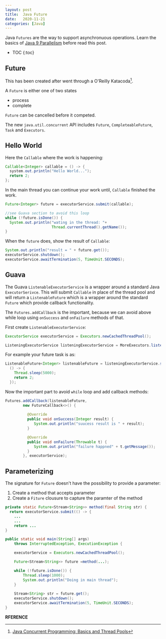 ```yaml
---
layout: post
title:  Java Future
date:   2020-11-21
categories: [Java]
---
```


Java `Futures` are the way to support asynchronuous operations. Learn the basics of [Java 9 Parallelism](https://ojitha.blogspot.com/2020/11/java-9-parallelism.html) before read this post. 

<!--more-->

* TOC
{:toc}
## Future

This has been created after went through a O'Reilly Katacoda[^1]. 

A `Future` is either one of two states

- process 
- complete

`Future` can be cancelled before it competed.

The new `java.util.concurrent` API includes `Future`, `CompleteableFuture`, `Task` and `Executors`.

## Hello World

Here the `Callable` where the work is happening:

```java
Callable<Integer> callable = () -> {
  system.out.println("Hello World...");
  return 2;
};
```

In the main thread you can continue your work until, `Callable` finished the work.

```java
Future<Integer> future = executorService.submit(callable);

//see Guava section to avoid this loop
while (!future.isDone()) {
  System.out.println("wating in the thread: "+
                     Thread.currentThread().getName());
}
```

When the `future` does, show the result of `Callable`:

```java
System.out.println("result = " + future.get());
executorService.shutdown();
executorService.awaitTermination(5, TimeUnit.SECONDS);
```

## Guava

The Guava `ListenableExecutorService` is a wrapper around a standard Java `ExecutorSerivce`. This will submit `Callable` in place of the thread pool and will return a `ListenableFuture` which is a wrapper around the standard `Future` which provide callback functionality.

The `Futures.addCallback` is the important, because we can avoid above while loop using `onSuccess` and `onFailure` methods of that.

First create `ListenableExecutorService`:

```java
ExecutorService executorService = Executors.newCachedThreadPool();

ListeningExecutorService listeningExecutorService = MoreExecutors.listeningDecorator(executorService);
```

For example your future task is as:

```java
ListenableFuture<Integer> listenableFuture = listeningExecutorService.submit(
  () -> {
    Thread.sleep(5000);
    return 2;
  });
```

Now the important part to avoid `while` loop and add callback methods:

```java
Futures.addCallback(listenableFuture,
        new FutureCallback<>() {
          
          @Override
          public void onSuccess(Integer result) {
             System.out.println("suucess result is " + result);
          }            

          @Override
          public void onFailure(Throwable t) {
             System.out.println("failure happned" + t.getMessage());
          }
        }, executorService);
```



## Parameterizing

The signature for `Future` doesn't have the possibility to provide a parameter:

1. Create a method that accepts parameter
2. Create a `Fiture` clousure to capture the paramter of the method

```java
private static Future<Stream<String>> method(final String str) {
  return executorService.submit(() -> {
    ...
    ...  
    return ...
}

public static void main(String[] args)
    throws InterruptedException, ExecutionException {

    executorService = Executors.newCachedThreadPool();

    Future<Stream<String>> future =method(...);

    while (!future.isDone()) {
        Thread.sleep(1000);
        System.out.println("Doing in main thread");
    }
      
    Stream<String> str = future.get();
    executorService.shutdown();
    executorService.awaitTermination(5, TimeUnit.SECONDS);
}
```



**RFERENCE**

[^1]: [Java Concurrent Programming: Basics and Thread Pools](https://learning.oreilly.com/scenarios/java-concurrent-programming/9781492093503/)

